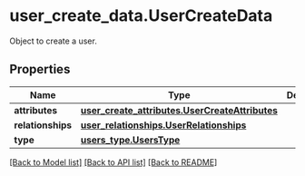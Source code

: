 # user_create_data.UserCreateData

Object to create a user.
## Properties
Name | Type | Description | Notes
------------ | ------------- | ------------- | -------------
**attributes** | [**user_create_attributes.UserCreateAttributes**](UserCreateAttributes.md) |  | [optional] 
**relationships** | [**user_relationships.UserRelationships**](UserRelationships.md) |  | [optional] 
**type** | [**users_type.UsersType**](UsersType.md) |  | [optional] 

[[Back to Model list]](../README.md#documentation-for-models) [[Back to API list]](../README.md#documentation-for-api-endpoints) [[Back to README]](../README.md)


